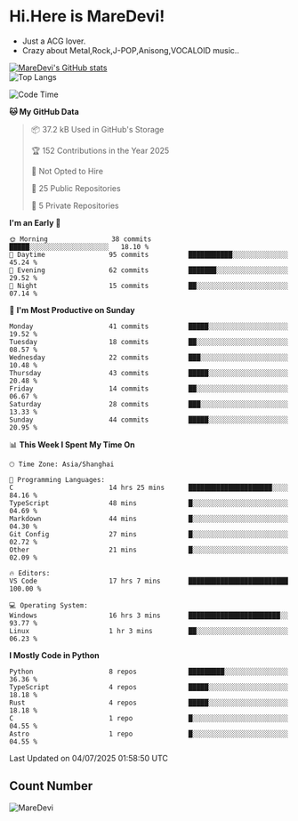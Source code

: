 # Hi.Here is MareDevi!

- Just a ACG lover.
- Crazy about Metal,Rock,J-POP,Anisong,VOCALOID music..

[![MareDevi's GitHub stats](https://github-readme-stats.vercel.app/api?username=MareDevi&show_icons=true&theme=algolia)](https://github.com/anuraghazra/github-readme-stats)  
![Top Langs](https://github-readme-stats.vercel.app/api/top-langs/?username=MareDevi&layout=compact&theme=algolia)

<!--START_SECTION:waka-->
![Code Time](http://img.shields.io/badge/Code%20Time-236%20hrs%2024%20mins-blue)

**🐱 My GitHub Data** 

> 📦 37.2 kB Used in GitHub's Storage 
 > 
> 🏆 152 Contributions in the Year 2025
 > 
> 🚫 Not Opted to Hire
 > 
> 📜 25 Public Repositories 
 > 
> 🔑 5 Private Repositories 
 > 
**I'm an Early 🐤** 

```text
🌞 Morning                38 commits          █████░░░░░░░░░░░░░░░░░░░░   18.10 % 
🌆 Daytime                95 commits          ███████████░░░░░░░░░░░░░░   45.24 % 
🌃 Evening                62 commits          ███████░░░░░░░░░░░░░░░░░░   29.52 % 
🌙 Night                  15 commits          ██░░░░░░░░░░░░░░░░░░░░░░░   07.14 % 
```
📅 **I'm Most Productive on Sunday** 

```text
Monday                   41 commits          █████░░░░░░░░░░░░░░░░░░░░   19.52 % 
Tuesday                  18 commits          ██░░░░░░░░░░░░░░░░░░░░░░░   08.57 % 
Wednesday                22 commits          ███░░░░░░░░░░░░░░░░░░░░░░   10.48 % 
Thursday                 43 commits          █████░░░░░░░░░░░░░░░░░░░░   20.48 % 
Friday                   14 commits          ██░░░░░░░░░░░░░░░░░░░░░░░   06.67 % 
Saturday                 28 commits          ███░░░░░░░░░░░░░░░░░░░░░░   13.33 % 
Sunday                   44 commits          █████░░░░░░░░░░░░░░░░░░░░   20.95 % 
```


📊 **This Week I Spent My Time On** 

```text
🕑︎ Time Zone: Asia/Shanghai

💬 Programming Languages: 
C                        14 hrs 25 mins      █████████████████████░░░░   84.16 % 
TypeScript               48 mins             █░░░░░░░░░░░░░░░░░░░░░░░░   04.69 % 
Markdown                 44 mins             █░░░░░░░░░░░░░░░░░░░░░░░░   04.30 % 
Git Config               27 mins             █░░░░░░░░░░░░░░░░░░░░░░░░   02.72 % 
Other                    21 mins             █░░░░░░░░░░░░░░░░░░░░░░░░   02.09 % 

🔥 Editors: 
VS Code                  17 hrs 7 mins       █████████████████████████   100.00 % 

💻 Operating System: 
Windows                  16 hrs 3 mins       ███████████████████████░░   93.77 % 
Linux                    1 hr 3 mins         ██░░░░░░░░░░░░░░░░░░░░░░░   06.23 % 
```

**I Mostly Code in Python** 

```text
Python                   8 repos             █████████░░░░░░░░░░░░░░░░   36.36 % 
TypeScript               4 repos             █████░░░░░░░░░░░░░░░░░░░░   18.18 % 
Rust                     4 repos             █████░░░░░░░░░░░░░░░░░░░░   18.18 % 
C                        1 repo              █░░░░░░░░░░░░░░░░░░░░░░░░   04.55 % 
Astro                    1 repo              █░░░░░░░░░░░░░░░░░░░░░░░░   04.55 % 
```




 Last Updated on 04/07/2025 01:58:50 UTC
<!--END_SECTION:waka-->

## Count Number
![MareDevi](https://count.getloli.com/get/@maredevi?theme=moebooru-h)  

<!---
MareDevi/MareDevi is a ✨ special ✨ repository because its `README.md` (this file) appears on your GitHub profile.
You can click the Preview link to take a look at your changes.
--->
